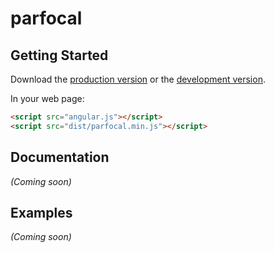 # parfocal



## Getting Started

Download the [production version][min] or the [development version][max].

[min]: https://raw.github.com/bradgearon/jquery-parfocal/master/dist/angular-parfocal.min.js
[max]: https://raw.github.com/bradgearon/jquery-parfocal/master/dist/angular-parfocal.js

In your web page:

```html
<script src="angular.js"></script>
<script src="dist/parfocal.min.js"></script>
```

## Documentation
_(Coming soon)_

## Examples
_(Coming soon)_


